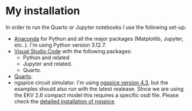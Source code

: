 # My installation

In order to run the Quarto or Jupyter notebooks I use the following set-up:
* [Anaconda](https://www.anaconda.com/download) for Python and all the major packages (Matplotlib, Jupyter, etc..). I'm using Python version 3.12.7.
* [Visual Studio Code](https://code.visualstudio.com/Download) with the following packages: 
  * Python and related
  * Jupyter and related.
  * Quarto.
* [Quarto](https://quarto.org/docs/download/).
* ngspice circuit simulator. I'm using [ngspice version 4.3](https://sourceforge.net/projects/ngspice/files/ng-spice-rework/old-releases/43/), but the examples should also run with the latest realease. SInce we are using the EKV 2.6 compact model this requires a specific osdi file. Please check the [detailed installation of ngspice](ngspice_installation.md).
